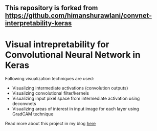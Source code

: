 ## This repository is forked from https://github.com/himanshurawlani/convnet-interpretability-keras

# Visual intrepretability for Convolutional Neural Network in Keras
Following visualization techniques are used:
* Visualizing intermediate activations (convolution outputs)
* Visualizing convolutional filter/kernels
* Visualizing input pixel space from intermediate activation using deconvnets
* Visualizing areas of interest in input image for each layer using GradCAM technique

Read more about this project in my blog [here](https://towardsdatascience.com/visual-interpretability-for-convolutional-neural-networks-2453856210ce)
